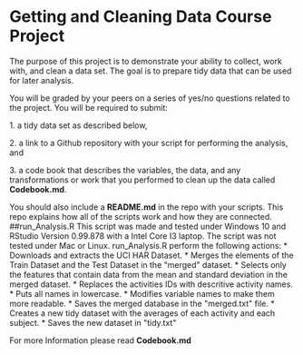 # Getting and Cleaning Data Course Project 
The purpose of this project is to demonstrate your ability to collect, work with, and clean a data set. The goal is to prepare tidy data that can be used for later analysis. 
<p>You will be graded by your peers on a series of yes/no questions related to the project. You will be required to submit: 
<p>1. a tidy data set as described below, </p>
<p>2. a link to a Github repository with your script for performing the analysis, and </p>
<p>3. a code book that describes the variables, the data, and any transformations or work that you performed to clean up the data called <strong>Codebook.md</strong>. </p>
You should also include a <strong>README.md</strong> in the repo with your scripts. This repo explains how all of the scripts work and how they are connected.
##run_Analysis.R
This script was made and tested under Windows 10 and RStudio Version 0.99.878 with a Intel Core I3 laptop. The script was not tested under Mac or Linux.
run_Analysis.R perform the following actions:
* Downloads and extracts the UCI HAR Dataset.
* Merges the elements of the Train Dataset and the Test Dataset in the "merged" dataset.
* Selects only the features that contain data from the mean and standard deviation in the merged dataset.
* Replaces the activities IDs with descritive activity names.
* Puts all names in lowercase.
* Modifies variable names to make them more readable.
* Saves the merged database in the "merged.txt" file.
* Creates a new tidy dataset with the averages of each activity and each subject.
* Saves the new dataset in "tidy.txt"

For more Information please read **Codebook.md**
